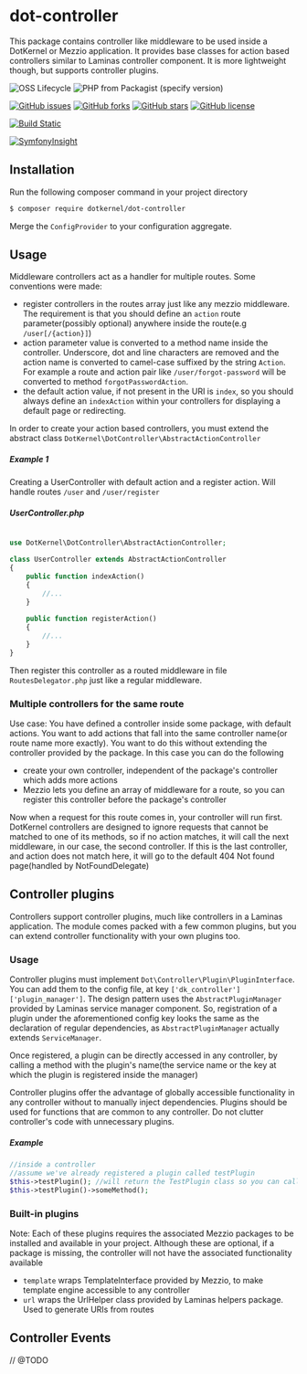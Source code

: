 # dot-controller

This package contains controller like middleware to be used inside a DotKernel or Mezzio application. It provides base classes for action based controllers similar to Laminas controller component. It is more lightweight though, but supports controller plugins.

![OSS Lifecycle](https://img.shields.io/osslifecycle/dotkernel/dot-controller)
![PHP from Packagist (specify version)](https://img.shields.io/packagist/php-v/dotkernel/dot-controller/3.4.0)

[![GitHub issues](https://img.shields.io/github/issues/dotkernel/dot-controller)](https://github.com/dotkernel/dot-controller/issues)
[![GitHub forks](https://img.shields.io/github/forks/dotkernel/dot-controller)](https://github.com/dotkernel/dot-controller/network)
[![GitHub stars](https://img.shields.io/github/stars/dotkernel/dot-controller)](https://github.com/dotkernel/dot-controller/stargazers)
[![GitHub license](https://img.shields.io/github/license/dotkernel/dot-controller)](https://github.com/dotkernel/dot-controller/blob/3.0/LICENSE.md)

[![Build Static](https://github.com/dotkernel/dot-auth-social/actions/workflows/static-analysis.yml/badge.svg?branch=1.0)](https://github.com/dotkernel/dot-controller/actions/workflows/static-analysis.yml)

[![SymfonyInsight](https://insight.symfony.com/projects/c4aac671-40d7-4590-b1fa-b3e46a1e3f43/big.svg)](https://insight.symfony.com/projects/c4aac671-40d7-4590-b1fa-b3e46a1e3f43)

## Installation

Run the following composer command in your project directory
```bash
$ composer require dotkernel/dot-controller
```
Merge the `ConfigProvider` to your configuration aggregate.

## Usage

Middleware controllers act as a handler for multiple routes. Some conventions were made:
- register controllers in the routes array just like any mezzio middleware. The requirement is that you should define an `action` route parameter(possibly optional) anywhere inside the route(e.g `/user[/{action}]`)
- action parameter value is converted to a method name inside the controller. Underscore, dot and line characters are removed and the action name is converted to camel-case suffixed by the string `Action`. For example a route and action pair like `/user/forgot-password` will be converted to method `forgotPasswordAction`.
- the default action value, if not present in the URI is `index`, so you should always define an `indexAction` within your controllers for displaying a default page or redirecting.

In order to create your action based controllers, you must extend the abstract class `DotKernel\DotController\AbstractActionController`

##### Example 1
Creating a UserController with default action and a register action. Will handle routes `/user` and `/user/register`

##### UserController.php
```php

use DotKernel\DotController\AbstractActionController;

class UserController extends AbstractActionController
{
    public function indexAction()
    {
        //...
    }
    
    public function registerAction()
    {
        //...
    }
}
```

Then register this controller as a routed middleware in file `RoutesDelegator.php` just like a regular middleware.

### Multiple controllers for the same route

Use case: You have defined a controller inside some package, with default actions. You want to add actions that fall into the same controller name(or route name more exactly). You want to do this without extending the controller provided by the package. In this case you can do the following
- create your own controller, independent of the package's controller which adds more actions
- Mezzio lets you define an array of middleware for a route, so you can register this controller before the package's controller

Now when a request for this route comes in, your controller will run first. DotKernel controllers are designed to ignore requests that cannot be matched to one of its methods, so if no action matches, it will call the next middleware, in our case, the second controller. 
If this is the last controller, and action does not match here, it will go to the default 404 Not found page(handled by NotFoundDelegate)

## Controller plugins

Controllers support controller plugins, much like controllers in a Laminas application. The module comes packed with a few common plugins, but you can extend controller functionality with your own plugins too.

### Usage

Controller plugins must implement `Dot\Controller\Plugin\PluginInterface`. You can add them to the config file, at key `['dk_controller']['plugin_manager']`. The design pattern uses the `AbstractPluginManager` provided by Laminas service manager component. So, registration of a plugin under the aforementioned config key looks the same as the declaration of regular dependencies, as `AbstractPluginManager` actually extends `ServiceManager`.

Once registered, a plugin can be directly accessed in any controller, by calling a method with the plugin's name(the service name or the key at which the plugin is registered inside the manager)

Controller plugins offer the advantage of globally accessible functionality in any controller without to manually inject dependencies. Plugins should be used for functions that are common to any controller. Do not clutter controller's code with unnecessary plugins.

##### Example
```php
//inside a controller
//assume we've already registered a plugin called testPlugin
$this->testPlugin(); //will return the TestPlugin class so you can call any public defined method on it
$this->testPlugin()->someMethod();
```

### Built-in plugins
Note: Each of these plugins requires the associated Mezzio packages to be installed and available in your project.
Although these are optional, if a package is missing, the controller will not have the associated functionality available

- `template` wraps TemplateInterface provided by Mezzio, to make template engine accessible to any controller
- `url` wraps the UrlHelper class provided by Laminas helpers package. Used to generate URIs from routes


## Controller Events

// @TODO
